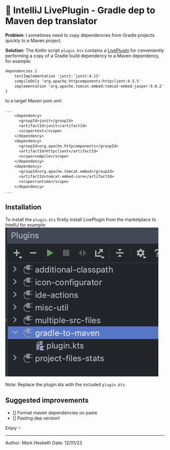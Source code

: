# :electric_plug: IntelliJ LivePlugin - Gradle dep to Maven dep translator

__Problem__: I sometimes need to copy dependencies from Gradle projects quickly to a Maven project. 

__Solution__: The Kotlin script `plugin.kts` contains a [LivePlugin](https://github.com/dkandalov/live-plugin) for conveniently performing a copy of a Gradle build dependency to a Maven dependency, for example: 

```
dependencies {
    testImplementation 'junit:˝junit:4.13'
    compileOnly 'org.apache.httpcomponents:httpclient:4.5.5'
    implementation 'org.apache.tomcat.embed:tomcat-embed-jasper:9.0.2'
}
```

to a target Maven pom.xml: 

```
...
    <dependency>
      <groupId>junit</groupId>
      <artifactId>junit</artifactId>
      <scope>test</scope>
    </dependency>
    <dependency>
      <groupId>org.apache.httpcomponents</groupId>
      <artifactId>httpclient</artifactId>
      <scope>compile</scope>
    </dependency>
    <dependency>
      <groupId>org.apache.tomcat.embed</groupId>
      <artifactId>tomcat-embed-core</artifactId>
      <scope>runtime</scope>
    </dependency>
...
```

## Installation
To install the `plugin.kts` firstly install LivePlugin from the marketplace to IntelliJ for example: 
![Example installation](plugin-install-screenshot.png)

Note: Replace the plugin.kts with the included `plugin.kts`.

## Suggested improvements

- [] Format maven dependencies on paste
- [] Pasting dep version!

Enjoy :sparkles:

---
Author: Mark Hesketh
  Date: 12/01/23
